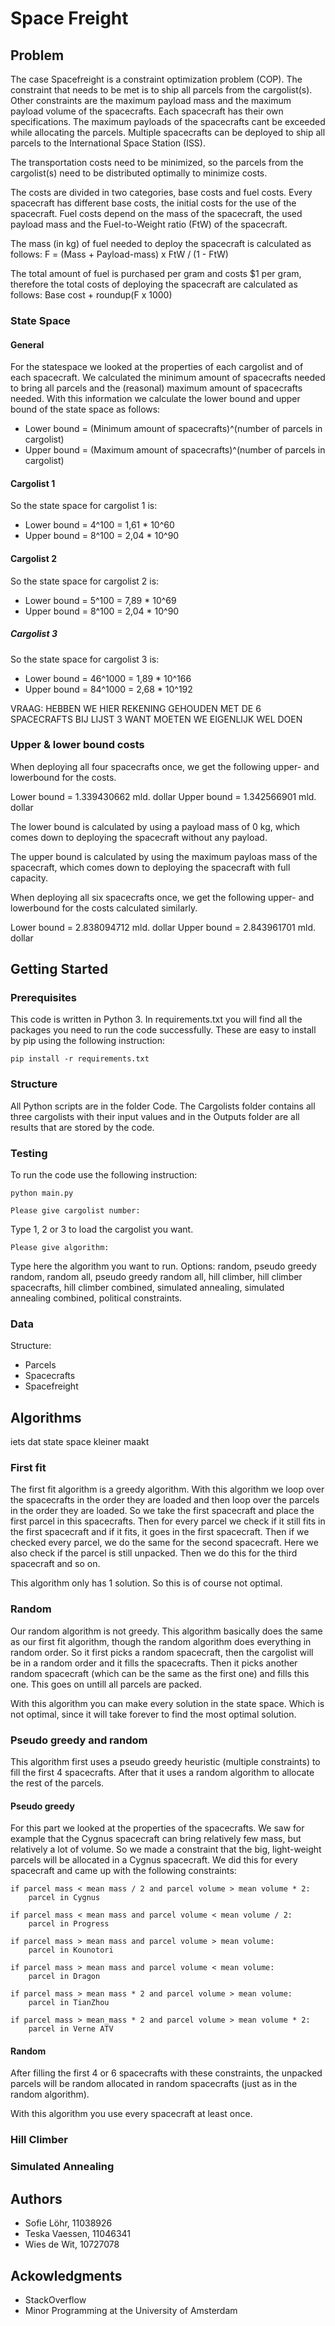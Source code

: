 # Space Freight
<!-- ## zorg dat iemand die het niet kent alles weet
documentatie heel belangrijk -->

## Problem
The case Spacefreight is a constraint optimization problem (COP). The constraint that needs to be met is to ship all parcels from the cargolist(s). Other constraints are the maximum payload mass and the maximum payload volume of the spacecrafts. Each spacecraft has their own specifications. The maximum payloads of the spacecrafts cant be exceeded while allocating the parcels. Multiple spacecrafts can be deployed to ship all parcels to the International Space Station (ISS).

The transportation costs need to be minimized, so the parcels from the cargolist(s) need to be distributed optimally to minimize costs.

The costs are divided in two categories, base costs and fuel costs. Every spacecraft has different base costs, the initial costs for the use of the spacecraft. Fuel costs depend on the mass of the spacecraft, the used payload mass and the Fuel-to-Weight ratio (FtW) of the spacecraft.

The mass (in kg) of fuel needed to deploy the spacecraft is calculated as follows:
F = (Mass + Payload-mass) x FtW / (1 - FtW)

The total amount of fuel is purchased per gram and costs $1 per gram, therefore the total costs of deploying the spacecraft are calculated as follows:
Base cost + roundup(F x 1000)

### State Space
#### General
For the statespace we looked at the properties of each cargolist and of each spacecraft. We calculated the minimum amount of spacecrafts needed to bring all parcels and the (reasonal) maximum amount of spacecrafts needed. With this information we calculate the lower bound and upper bound of the state space as follows:

+ Lower bound = (Minimum amount of spacecrafts)^(number of parcels in cargolist)
+ Upper bound = (Maximum amount of spacecrafts)^(number of parcels in cargolist)

#### Cargolist 1
So the state space for cargolist 1 is:

+ Lower bound = 4^100 = 1,61 * 10^60
+ Upper bound = 8^100 = 2,04 * 10^90

#### Cargolist 2
So the state space for cargolist 2 is:

+ Lower bound = 5^100 = 7,89 * 10^69
+ Upper bound = 8^100 = 2,04 * 10^90

##### Cargolist 3
So the state space for cargolist 3 is:

+ Lower bound = 46^1000 = 1,89 * 10^166
+ Upper bound = 84^1000 = 2,68 * 10^192

VRAAG: HEBBEN WE HIER REKENING GEHOUDEN MET DE 6 SPACECRAFTS BIJ LIJST 3 WANT MOETEN WE EIGENLIJK WEL DOEN

### Upper & lower bound costs
When deploying all four spacecrafts once, we get the following upper- and lowerbound for the costs.

Lower bound = 1.339430662 mld. dollar
Upper bound = 1.342566901 mld. dollar

The lower bound is calculated by using a payload mass of 0 kg, which comes down to deploying the spacecraft without any payload.

The upper bound is calculated by using the maximum payloas mass of the spacecraft, which comes down to deploying the spacecraft with full capacity.

When deploying all six spacecrafts once, we get the following upper- and lowerbound for the costs calculated similarly.

Lower bound = 2.838094712 mld. dollar
Upper bound = 2.843961701 mld. dollar

## Getting Started
### Prerequisites
This code is written in Python 3. In requirements.txt you will find all the packages you need to run the code successfully. These are easy to install by pip using the following instruction:
```
pip install -r requirements.txt
```

### Structure
All Python scripts are in the folder Code. The Cargolists folder contains all three cargolists with their input values and in the Outputs folder are all results that are stored by the code.

### Testing
To run the code use the following instruction:
```
python main.py
```
```
Please give cargolist number:
```
Type 1, 2 or 3 to load the cargolist you want.
```
Please give algorithm:
```
Type here the algorithm you want to run. Options: random, pseudo greedy random, random all, pseudo greedy random all, hill climber, hill climber spacecrafts, hill climber combined, simulated annealing, simulated annealing combined, political constraints.

### Data
Structure:
+ Parcels
+ Spacecrafts
+ Spacefreight

## Algorithms
iets dat state space kleiner maakt

### First fit
The first fit algorithm is a greedy algorithm. With this algorithm we loop over the spacecrafts in the order they are loaded and then loop over the parcels in the order they are loaded. So we take the first spacecraft and place the first parcel in this spacecrafts. Then for every parcel we check if it still fits in the first spacecraft and if it fits, it goes in the first spacecraft. Then if we checked every parcel, we do the same for the second spacecraft. Here we also check if the parcel is still unpacked. Then we do this for the third spacecraft and so on.

This algorithm only has 1 solution. So this is of course not optimal.

### Random
Our random algorithm is not greedy. This algorithm basically does the same as our first fit algorithm, though the random algorithm does everything in random order. So it first picks a random spacecraft, then the cargolist will be in a random order and it fills the spacecrafts. Then it picks another random spacecraft (which can be the same as the first one) and fills this one. This goes on untill all parcels are packed.

With this algorithm you can make every solution in the state space. Which is not optimal, since it will take forever to find the most optimal solution.

### Pseudo greedy and random
This algorithm first uses a pseudo greedy heuristic (multiple constraints) to fill the first 4 spacecrafts. After that it uses a random algorithm to allocate the rest of the parcels.

#### Pseudo greedy
For this part we looked at the properties of the spacecrafts. We saw for example that the Cygnus spacecraft can bring relatively few mass, but relatively a lot of volume. So we made a constraint that the big, light-weight parcels will be allocated in a Cygnus spacecraft. We did this for every spacecraft and came up with the following constraints:
```
if parcel mass < mean mass / 2 and parcel volume > mean volume * 2:
    parcel in Cygnus

if parcel mass < mean mass and parcel volume < mean volume / 2:
    parcel in Progress

if parcel mass > mean mass and parcel volume > mean volume:
    parcel in Kounotori

if parcel mass > mean mass and parcel volume < mean volume:
    parcel in Dragon

if parcel mass > mean mass * 2 and parcel volume > mean volume:
    parcel in TianZhou

if parcel mass > mean_mass * 2 and parcel volume > mean volume * 2:
    parcel in Verne ATV
```
#### Random
After filling the first 4 or 6 spacecrafts with these constraints, the unpacked parcels will be random allocated in random spacecrafts (just as in the random algorithm).

With this algorithm you use every spacecraft at least once.

### Hill Climber


### Simulated Annealing

## Authors
+ Sofie Löhr, 11038926
+ Teska Vaessen, 11046341
+ Wies de Wit, 10727078

## Ackowledgments
+ StackOverflow
+ Minor Programming at the University of Amsterdam

<!-- Met iterative random is het gelukt om 96 parcels mee te nemen. -->

<!-- ## Exercises
Hoeft niet
### a

It is impossible to bring more than 97 parcels in the 4 spacecrafts since the total mass and volume of the parcels exceeds the sum of the payload mass and payload volume of the spacecrafts. Not bringing 2 of the heaviest parcels makes it theorethical possible to bring 97 parcels.

#### Mass & volume of all the parcels Cargolist1
mass = 15.927,9 kg
volume = 53,474 m3

#### Sum of payload mass & volume of spacecrafts
mass = 15.600 kg
volume = 50,5 m3

With the algorithms we made (greedy/random/first fit) we managed to bring 96 parcels in a reasonable runningtime.

### b

As told in exercise a you can't bring more than 97 parcels. We managed to bring 96.




constructief vs iteratief

2 verschillende algoritmes wat we hebben, tes vragen
+ first fit
+ die met de constraints -->
